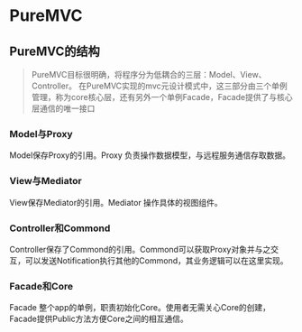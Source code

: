 # PureMVC
## PureMVC的结构 ##
> PureMVC目标很明确，将程序分为低耦合的三层：Model、View、Controller。
 在PureMVC实现的mvc元设计模式中，这三部分由三个单例管理，称为core核心层，还有另外一个单例Facade，Facade提供了与核心层通信的唯一接口
 
### Model与Proxy
Model保存Proxy的引用。Proxy 负责操作数据模型，与远程服务通信存取数据。
### View与Mediator
View保存Mediator的引用。Mediator 操作具体的视图组件。
### Controller和Commond
Controller保存了Commond的引用。Commond可以获取Proxy对象并与之交互，可以发送Notification执行其他的Commond，其业务逻辑可以在这里实现。
### Facade和Core
Facade 整个app的单例，职责初始化Core。使用者无需关心Core的创建，Facade提供Public方法方便Core之间的相互通信。
